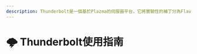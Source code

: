```yaml
---
description: Thunderbolt是一個基於Plazma的伺服器平台，它將實驗性的補丁分為Flavor，讓用戶可以直接使用。
---
```


# 🌩️ Thunderbolt使用指南
